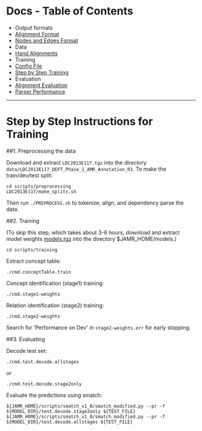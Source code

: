 Docs - Table of Contents
====

 * Output formats
  * [Alignment Format](./Alignment_Format.md)
  * [Nodes and Edges Format](./Nodes_and_Edges_Format.md)
 * Data
  * [Hand Alignments](./Hand_Alignments.md)
 * Training
  * [Config File](./Config_File.md)
  * [Step by Step Training](./Step_by_Step_Training.md)
 * Evaluation
  * [Alignment Evaluation](./Alignment_Evaluation.md)
  * [Parser Performance](./Parser_Performance.md)

---

Step by Step Instructions for Training
====

##1. Preprocessing the data

Download and extract `LDC2013E117.tgz` into the directory `data/LDC2013E117_DEFT_Phase_1_AMR_Annotation_R3`.  To make
the train/dev/test split:

    cd scripts/preprocessing
    LDC2013E117/make_splits.sh

Then run `./PREPROCESS.sh` to tokenize, align, and dependency parse the data.


##2. Training

(To skip this step, which takes about 3-6 hours, download and extract model weights
[models.tgz](http://cs.cmu.edu/~jmflanig/models.tgz) into the directory $JAMR_HOME/models.)

    cd scripts/training

Extract concept table:

    ./cmd.conceptTable.train

Concept identification (stage1) training:

    ./cmd.stage1-weights

Relation identification (stage2) training:

    ./cmd.stage2-weights

Search for 'Performance on Dev' in `stage2-weights.err` for early stopping.


##3. Evaluating

Decode test set:

    ./cmd.test.decode.allstages

  or

    ./cmd.test.decode.stage2only

Evaluate the predictions using smatch:

    ${JAMR_HOME}/scripts/smatch_v1_0/smatch_modified.py --pr -f ${MODEL_DIR}/test.decode.stage2only ${TEST_FILE}
    ${JAMR_HOME}/scripts/smatch_v1_0/smatch_modified.py --pr -f ${MODEL_DIR}/test.decode.allstages ${TEST_FILE}

